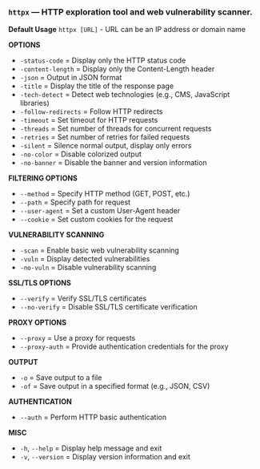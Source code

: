 ### `httpx` — HTTP exploration tool and web vulnerability scanner.

**Default Usage** 
	`httpx [URL]` - URL can be an IP address or domain name

**OPTIONS**

- `-status-code` = Display only the HTTP status code
- `-content-length` = Display only the Content-Length header
- `-json` = Output in JSON format
- `-title` = Display the title of the response page
- `-tech-detect` = Detect web technologies (e.g., CMS, JavaScript libraries)
- `-follow-redirects` = Follow HTTP redirects
- `-timeout` = Set timeout for HTTP requests
- `-threads` = Set number of threads for concurrent requests
- `-retries` = Set number of retries for failed requests
- `-silent` = Silence normal output, display only errors
- `-no-color` = Disable colorized output
- `-no-banner` = Disable the banner and version information

**FILTERING OPTIONS**

- `--method` = Specify HTTP method (GET, POST, etc.)
- `--path` = Specify path for request
- `--user-agent` = Set a custom User-Agent header
- `--cookie` = Set custom cookies for the request

**VULNERABILITY SCANNING**

- `-scan` = Enable basic web vulnerability scanning
- `-vuln` = Display detected vulnerabilities
- `-no-vuln` = Disable vulnerability scanning

**SSL/TLS OPTIONS**

- `--verify` = Verify SSL/TLS certificates
- `--no-verify` = Disable SSL/TLS certificate verification

**PROXY OPTIONS**

- `--proxy` = Use a proxy for requests
- `--proxy-auth` = Provide authentication credentials for the proxy

**OUTPUT**

- `-o` = Save output to a file
- `-of` = Save output in a specified format (e.g., JSON, CSV)

**AUTHENTICATION**

- `--auth` = Perform HTTP basic authentication

**MISC**

- `-h`, `--help` = Display help message and exit
- `-v`, `--version` = Display version information and exit